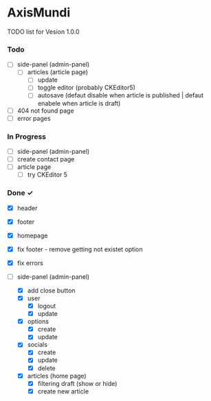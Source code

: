 # AxisMundi

TODO list for Vesion 1.0.0

### Todo
- [ ] side-panel (admin-panel)
  - [ ] articles (article page)
    - [ ] update
    - [ ] toggle editor (probably CKEditor5)
    - [ ] autosave (defaut disable when article is published | defaut enabele when article is draft)
- [ ] 404 not found page
- [ ] error pages

### In Progress
- [ ] side-panel (admin-panel)
- [ ] create contact page
- [ ] article page
  - [ ] try CKEditor 5

### Done ✓
- [x] header
- [x] footer
- [x] homepage
- [x] fix footer - remove getting not existet option
- [x] fix errors

- [ ] side-panel (admin-panel)
  - [x] add close button
  - [x] user
    - [x] logout
    - [x] update
  - [x] options
    - [x] create 
    - [x] update
  - [x] socials
    - [x] create
    - [x] update
    - [x] delete
  - [x] articles (home page)
    - [x] filtering draft (show or hide)
    - [x] create new article